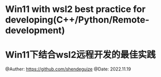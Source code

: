 # Win11 with wsl2 best practice for developing(C++/Python/Remote-development)
# Win11下结合wsl2远程开发的最佳实践
@Auther: https://github.com/shendeguize
@Date: 2022.11.19

